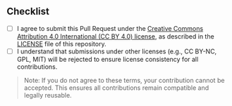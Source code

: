 ## Checklist
<!-- Please carefully read the following and check the boxes that apply. -->
- [ ] I agree to submit this Pull Request under the [Creative Commons Attribution 4.0 International (CC BY 4.0) license](https://creativecommons.org/licenses/by/4.0/), as described in the [LICENSE](../LICENSE) file of this repository.
- [ ] I understand that submissions under other licenses (e.g., CC BY-NC, GPL, MIT) will be rejected to ensure license consistency for all contributions.

> Note: If you do not agree to these terms, your contribution cannot be accepted. This ensures all contributions remain compatible and legally reusable.
